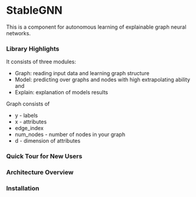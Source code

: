 # StableGNN
This is a component for autonomous learning of explainable graph neural networks.

### Library Highlights
It consists of three modules:
* Graph: reading input data and learning graph structure
* Model: predicting over graphs and nodes with high extrapolating ability and 
* Explain: explanation of models results

Graph consists of 
* y - labels
* x - attributes
* edge_index 
* num_nodes - number of nodes in your graph
* d - dimension of attributes

### Quick Tour for New Users
### Architecture Overview
### Installation
